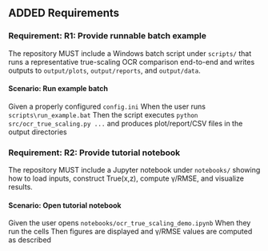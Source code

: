 ## ADDED Requirements

### Requirement: R1: Provide runnable batch example
The repository MUST include a Windows batch script under `scripts/` that runs a representative true-scaling OCR comparison end-to-end and writes outputs to `output/plots`, `output/reports`, and `output/data`.
#### Scenario: Run example batch
Given a properly configured `config.ini`
When the user runs `scripts\run_example.bat`
Then the script executes `python src/ocr_true_scaling.py ...` and produces plot/report/CSV files in the output directories

### Requirement: R2: Provide tutorial notebook
The repository MUST include a Jupyter notebook under `notebooks/` showing how to load inputs, construct True(x,z), compute γ/RMSE, and visualize results.
#### Scenario: Open tutorial notebook
Given the user opens `notebooks/ocr_true_scaling_demo.ipynb`
When they run the cells
Then figures are displayed and γ/RMSE values are computed as described

